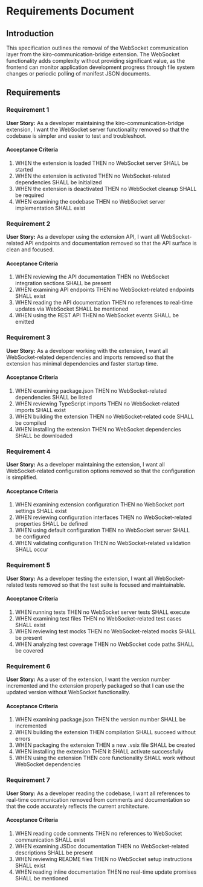 # Requirements Document

## Introduction

This specification outlines the removal of the WebSocket communication layer from the kiro-communication-bridge extension. The WebSocket functionality adds complexity without providing significant value, as the frontend can monitor application development progress through file system changes or periodic polling of manifest JSON documents.

## Requirements

### Requirement 1

**User Story:** As a developer maintaining the kiro-communication-bridge extension, I want the WebSocket server functionality removed so that the codebase is simpler and easier to test and troubleshoot.

#### Acceptance Criteria

1. WHEN the extension is loaded THEN no WebSocket server SHALL be started
2. WHEN the extension is activated THEN no WebSocket-related dependencies SHALL be initialized
3. WHEN the extension is deactivated THEN no WebSocket cleanup SHALL be required
4. WHEN examining the codebase THEN no WebSocket server implementation SHALL exist

### Requirement 2

**User Story:** As a developer using the extension API, I want all WebSocket-related API endpoints and documentation removed so that the API surface is clean and focused.

#### Acceptance Criteria

1. WHEN reviewing the API documentation THEN no WebSocket integration sections SHALL be present
2. WHEN examining API endpoints THEN no WebSocket-related endpoints SHALL exist
3. WHEN reading the API documentation THEN no references to real-time updates via WebSocket SHALL be mentioned
4. WHEN using the REST API THEN no WebSocket events SHALL be emitted

### Requirement 3

**User Story:** As a developer working with the extension, I want all WebSocket-related dependencies and imports removed so that the extension has minimal dependencies and faster startup time.

#### Acceptance Criteria

1. WHEN examining package.json THEN no WebSocket-related dependencies SHALL be listed
2. WHEN reviewing TypeScript imports THEN no WebSocket-related imports SHALL exist
3. WHEN building the extension THEN no WebSocket-related code SHALL be compiled
4. WHEN installing the extension THEN no WebSocket dependencies SHALL be downloaded

### Requirement 4

**User Story:** As a developer maintaining the extension, I want all WebSocket-related configuration options removed so that the configuration is simplified.

#### Acceptance Criteria

1. WHEN examining extension configuration THEN no WebSocket port settings SHALL exist
2. WHEN reviewing configuration interfaces THEN no WebSocket-related properties SHALL be defined
3. WHEN using default configuration THEN no WebSocket server SHALL be configured
4. WHEN validating configuration THEN no WebSocket-related validation SHALL occur

### Requirement 5

**User Story:** As a developer testing the extension, I want all WebSocket-related tests removed so that the test suite is focused and maintainable.

#### Acceptance Criteria

1. WHEN running tests THEN no WebSocket server tests SHALL execute
2. WHEN examining test files THEN no WebSocket-related test cases SHALL exist
3. WHEN reviewing test mocks THEN no WebSocket-related mocks SHALL be present
4. WHEN analyzing test coverage THEN no WebSocket code paths SHALL be covered

### Requirement 6

**User Story:** As a user of the extension, I want the version number incremented and the extension properly packaged so that I can use the updated version without WebSocket functionality.

#### Acceptance Criteria

1. WHEN examining package.json THEN the version number SHALL be incremented
2. WHEN building the extension THEN compilation SHALL succeed without errors
3. WHEN packaging the extension THEN a new .vsix file SHALL be created
4. WHEN installing the extension THEN it SHALL activate successfully
5. WHEN using the extension THEN core functionality SHALL work without WebSocket dependencies

### Requirement 7

**User Story:** As a developer reading the codebase, I want all references to real-time communication removed from comments and documentation so that the code accurately reflects the current architecture.

#### Acceptance Criteria

1. WHEN reading code comments THEN no references to WebSocket communication SHALL exist
2. WHEN examining JSDoc documentation THEN no WebSocket-related descriptions SHALL be present
3. WHEN reviewing README files THEN no WebSocket setup instructions SHALL exist
4. WHEN reading inline documentation THEN no real-time update promises SHALL be mentioned